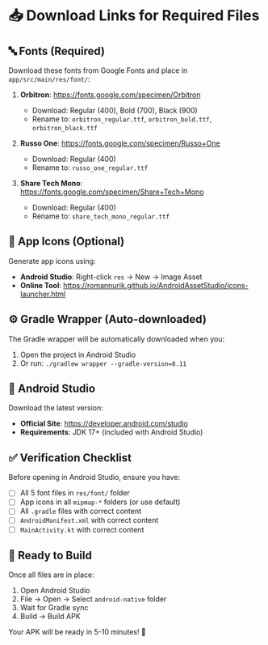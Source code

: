 # 📥 Download Links for Required Files

## **🔤 Fonts (Required)**

Download these fonts from Google Fonts and place in `app/src/main/res/font/`:

1. **Orbitron**: https://fonts.google.com/specimen/Orbitron
   - Download: Regular (400), Bold (700), Black (900)
   - Rename to: `orbitron_regular.ttf`, `orbitron_bold.ttf`, `orbitron_black.ttf`

2. **Russo One**: https://fonts.google.com/specimen/Russo+One
   - Download: Regular (400)
   - Rename to: `russo_one_regular.ttf`

3. **Share Tech Mono**: https://fonts.google.com/specimen/Share+Tech+Mono
   - Download: Regular (400)
   - Rename to: `share_tech_mono_regular.ttf`

## **🎨 App Icons (Optional)**

Generate app icons using:
- **Android Studio**: Right-click `res` → New → Image Asset
- **Online Tool**: https://romannurik.github.io/AndroidAssetStudio/icons-launcher.html

## **⚙️ Gradle Wrapper (Auto-downloaded)**

The Gradle wrapper will be automatically downloaded when you:
1. Open the project in Android Studio
2. Or run: `./gradlew wrapper --gradle-version=8.11`

## **📱 Android Studio**

Download the latest version:
- **Official Site**: https://developer.android.com/studio
- **Requirements**: JDK 17+ (included with Android Studio)

## **✅ Verification Checklist**

Before opening in Android Studio, ensure you have:
- [ ] All 5 font files in `res/font/` folder
- [ ] App icons in all `mipmap-*` folders (or use default)
- [ ] All `.gradle` files with correct content
- [ ] `AndroidManifest.xml` with correct content
- [ ] `MainActivity.kt` with correct content

## **🚀 Ready to Build**

Once all files are in place:
1. Open Android Studio
2. File → Open → Select `android-native` folder
3. Wait for Gradle sync
4. Build → Build APK

Your APK will be ready in 5-10 minutes! 🎉